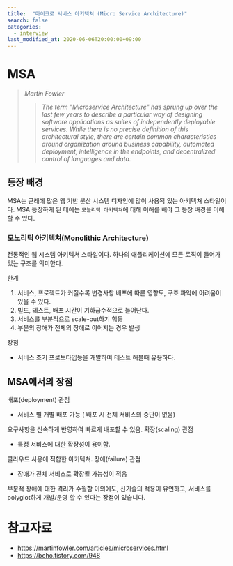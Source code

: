 ```yaml
---
title:  "마이크로 서비스 아키텍쳐 (Micro Service Architecture)"
search: false
categories: 
  - interview
last_modified_at: 2020-06-06T20:00:00+09:00
---
```




# MSA

> *Martin Fowler*
>>_The term "Microservice Architecture" has sprung up over the last few years to describe a particular way of designing software applications as suites of independently deployable services. While there is no precise definition of this architectural style, there are certain common characteristics around organization around business capability, automated deployment, intelligence in the endpoints, and decentralized control of languages and data._


## 등장 배경
MSA는 근래에 많은 웹 기반 분산 시스템 디자인에 많이 사용됙 있는 아키텍쳐 스타일이다. MSA 등장하게 된 데에는 `모놀리틱 아키텍쳐`에 대해 이해를 해야 그 등장 배경을 이해 할 수 있다.


### 모노리틱 아키텍쳐(Monolithic Architecture)
전통적인 웹 시스템 아키텍쳐 스타일이다. 하나의 애플리케이션에 모든 로직이 들어가 있는 구조를 의미한다.

한계
1. 서비스, 프로젝트가 커질수록 변경사항 배포에 따른 영향도, 구조 파악에 어려움이 있을 수 있다.
2. 빌드, 테스트, 배포 시간이 기하급수적으로 늘어난다.
3. 서비스를 부분적으로 scale-out하기 힘듦
4. 부분의 장애가 전체의 장애로 이어지는 경우 발생

장점 
- 서비스 초기 프로토타입등을 개발하여 테스트 해볼때 유용하다.


## MSA에서의 장점
배포(deployment) 관점
* 서비스 별 개별 배포 가능 ( 배포 시 전체 서비스의 중단이 없음)

요구사항을 신속하게 반영하여 빠르게 배포할 수 있음.
확장(scaling) 관점
* 특정 서비스에 대한 확장성이 용이함.

클라우드 사용에 적합한 아키텍쳐.
장애(failure) 관점
* 장애가 전체 서비스로 확장될 가능성이 적음

부분적 장애에 대한 격리가 수월함
이외에도, 신기술의 적용이 유연하고, 서비스를 polyglot하게 개발/운영 할 수 있다는 장점이 있습니다.


# 참고자료
- https://martinfowler.com/articles/microservices.html
- https://bcho.tistory.com/948